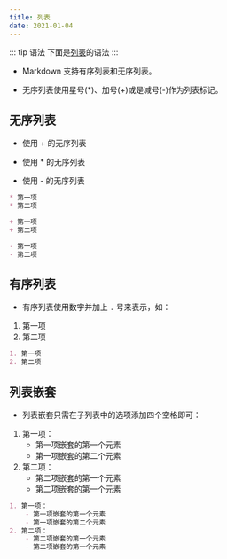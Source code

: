 ```yaml
---
title: 列表
date: 2021-01-04
---
```


::: tip 语法
下面是[列表]()的语法
:::
+ Markdown 支持有序列表和无序列表。

+ 无序列表使用星号(*)、加号(+)或是减号(-)作为列表标记。

## 无序列表
+ 使用 + 的无序列表
* 使用 * 的无序列表
- 使用 - 的无序列表

```md
* 第一项
* 第二项

+ 第一项
+ 第二项

- 第一项
- 第二项
```

## 有序列表

+ 有序列表使用数字并加上 ```.``` 号来表示，如：
1. 第一项
2. 第二项
```md
1. 第一项
2. 第二项
```

## 列表嵌套

+ 列表嵌套只需在子列表中的选项添加四个空格即可：

1. 第一项：
    - 第一项嵌套的第一个元素
    - 第一项嵌套的第二个元素
2. 第二项：
    - 第二项嵌套的第一个元素
    - 第二项嵌套的第一个元素
```md
1. 第一项：
    - 第一项嵌套的第一个元素
    - 第一项嵌套的第二个元素
2. 第二项：
    - 第二项嵌套的第一个元素
    - 第二项嵌套的第一个元素
```

